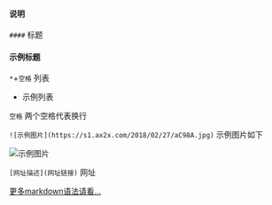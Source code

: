#### 说明

`####` 标题

#### 示例标题



`*`+`空格` 列表
* 示例列表

`空格` 两个空格代表换行

`![示例图片](https://s1.ax2x.com/2018/02/27/aC98A.jpg)` 示例图片如下

![示例图片](https://encrypted-tbn0.gstatic.com/images?q=tbn:ANd9GcRq3pg1FGSc2M-7sRFELc2Vu0aGS5kIKI4u37GYoZnPUSuxHG0H)

`[网址描述](网址链接)` 网址

[更多markdown语法请看...](http://www.markdown.cn/#acknowledgement)
